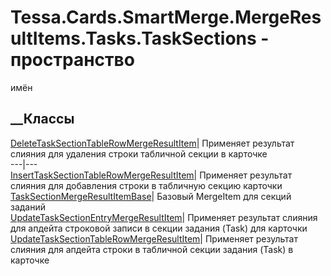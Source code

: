 # Tessa.Cards.SmartMerge.MergeResultItems.Tasks.TaskSections - пространство
имён
## __Классы
[DeleteTaskSectionTableRowMergeResultItem](T_Tessa_Cards_SmartMerge_MergeResultItems_Tasks_TaskSections_DeleteTaskSectionTableRowMergeResultItem.htm)|
Применяет результат слияния для удаления строки табличной секции в карточке  
---|---  
[InsertTaskSectionTableRowMergeResultItem](T_Tessa_Cards_SmartMerge_MergeResultItems_Tasks_TaskSections_InsertTaskSectionTableRowMergeResultItem.htm)|
Применяет результат слияния для добавления строки в табличную секцию карточки  
[TaskSectionMergeResultItemBase](T_Tessa_Cards_SmartMerge_MergeResultItems_Tasks_TaskSections_TaskSectionMergeResultItemBase.htm)|
Базовый MergeItem для секций заданий  
[UpdateTaskSectionEntryMergeResultItem](T_Tessa_Cards_SmartMerge_MergeResultItems_Tasks_TaskSections_UpdateTaskSectionEntryMergeResultItem.htm)|
Применяет результат слияния для апдейта строковой записи в секции задания
(Task) для карточки  
[UpdateTaskSectionTableRowMergeResultItem](T_Tessa_Cards_SmartMerge_MergeResultItems_Tasks_TaskSections_UpdateTaskSectionTableRowMergeResultItem.htm)|
Применяет результат слияния для апдейта строки в табличной секции задания
(Task) в карточке
